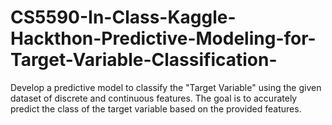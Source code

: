 # CS5590-In-Class-Kaggle-Hackthon-Predictive-Modeling-for-Target-Variable-Classification-
Develop a predictive model to classify the "Target Variable" using the given dataset of discrete and continuous features. The goal is to accurately predict the class of the target variable based on the provided features.
